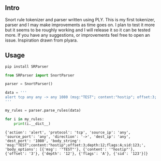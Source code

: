 ## Intro
Snort rule tokenizer and parser written using PLY. This is my first tokenizer, parser and I may make improvements as time goes on. I plan to test it more but it seems to be roughly working and I will release it so it can be tested more. If you have any suggestions, or improvements feel free to open an issue. Inspiration drawn from plyara.

## Usage

```python
pip install SRParser
```

```python
from SRParser import SnortParser

parser = SnortParser()

data = '''
alert tcp any any -> any 1080 (msg:"TEST"; content:"hostip"; offset:3; depth:12; flags:A; sid:123;)
'''

my_rules = parser.parse_rules(data)

for i in my_rules:
    print(i.__dict__)
```

```
{'action': 'alert', 'protocol': 'tcp', 'source_ip': 'any', 'source_port': 'any', 'direction': '->', 'dest_ip': 'any', 'dest_port': '1080', 'body_string': 'msg:"TEST";content:"hostip";offset:3;depth:12;flags:A;sid:123;', 'body_options': [{'msg': '"TEST"'}, {'content': '"hostip"'}, {'offset': '3'}, {'depth': '12'}, {'flags': 'A'}, {'sid': '123'}]}
```

